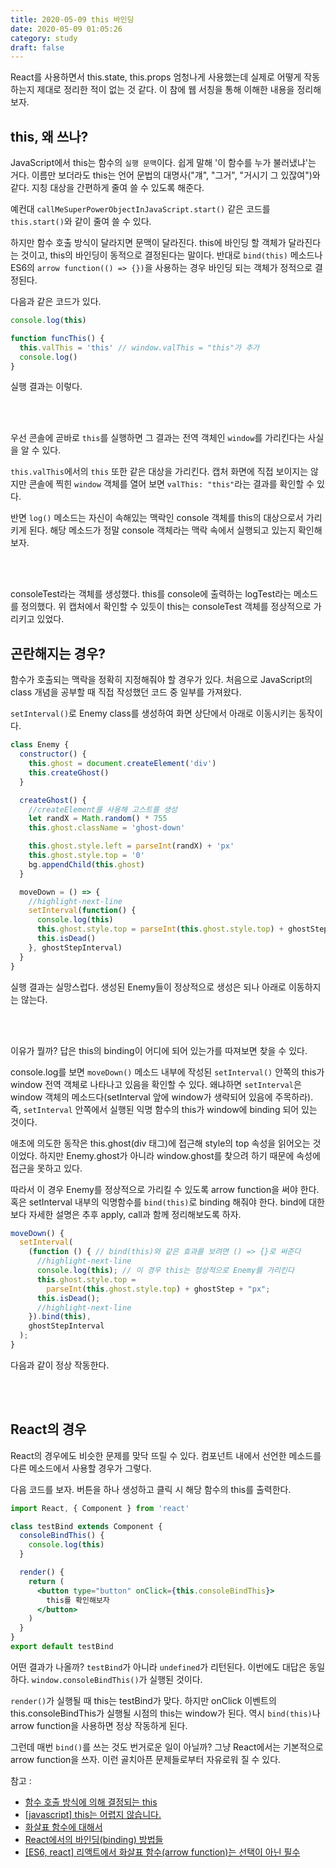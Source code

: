```yaml
---
title: 2020-05-09 this 바인딩
date: 2020-05-09 01:05:26
category: study
draft: false
---
```


React를 사용하면서 this.state, this.props 엄청나게 사용했는데 실제로 어떻게 작동하는지 제대로 정리한 적이 없는 것 같다. 이 참에 웹 서칭을 통해 이해한 내용을 정리해보자.

## this, 왜 쓰나?

JavaScript에서 this는 함수의 `실행 문맥`이다. 쉽게 말해 '이 함수를 누가 불러냈냐'는 거다. 이름만 보더라도 this는 언어 문법의 대명사("걔", "그거", "거시기 그 있잖여")와 같다. 지칭 대상을 간편하게 줄여 쓸 수 있도록 해준다.

예컨대 `callMeSuperPowerObjectInJavaScript.start()` 같은 코드를 `this.start()`와 같이 줄여 쓸 수 있다.

하지만 함수 호출 방식이 달라지면 문맥이 달라진다. this에 바인딩 할 객체가 달라진다는 것이고, this의 바인딩이 동적으로 결정된다는 말이다. 반대로 `bind(this)` 메소드나 ES6의 `arrow function(() => {})`을 사용하는 경우 바인딩 되는 객체가 정적으로 결정된다.

다음과 같은 코드가 있다.

```js
console.log(this)

function funcThis() {
  this.valThis = 'this' // window.valThis = "this"가 추가
  console.log()
}
```

실행 결과는 이렇다.

<br>

<div align="center"><img src="./images/050901.png" alt="" /></div>

<br>

우선 콘솔에 곧바로 `this`를 실행하면 그 결과는 전역 객체인 `window`를 가리킨다는 사실을 알 수 있다.

`this.valThis`에서의 `this` 또한 같은 대상을 가리킨다. 캡처 화면에 직접 보이지는 않지만 콘솔에 찍힌 `window` 객체를 열어 보면 `valThis: "this"`라는 결과를 확인할 수 있다.

반면 `log()` 메소드는 자신이 속해있는 맥락인 console 객체를 this의 대상으로서 가리키게 된다. 해당 메소드가 정말 console 객체라는 맥락 속에서 실행되고 있는지 확인해보자.

<br>

<div align="center"><img src="./images/050902.png" alt="" /></div>

<br>

consoleTest라는 객체를 생성했다. this를 console에 출력하는 logTest라는 메소드를 정의했다. 위 캡처에서 확인할 수 있듯이 this는 consoleTest 객체를 정상적으로 가리키고 있었다.

## 곤란해지는 경우?

함수가 호출되는 맥락을 정확히 지정해줘야 할 경우가 있다. 처음으로 JavaScript의 class 개념을 공부할 때 직접 작성했던 코드 중 일부를 가져왔다.

`setInterval()`로 Enemy class를 생성하여 화면 상단에서 아래로 이동시키는 동작이다.

```js
class Enemy {
  constructor() {
    this.ghost = document.createElement('div')
    this.createGhost()
  }

  createGhost() {
    //createElement를 사용해 고스트를 생성
    let randX = Math.random() * 755
    this.ghost.className = 'ghost-down'

    this.ghost.style.left = parseInt(randX) + 'px'
    this.ghost.style.top = '0'
    bg.appendChild(this.ghost)
  }

  moveDown = () => {
    //highlight-next-line
    setInterval(function() {
      console.log(this)
      this.ghost.style.top = parseInt(this.ghost.style.top) + ghostStep + 'px'
      this.isDead()
    }, ghostStepInterval)
  }
}
```

실행 결과는 실망스럽다. 생성된 Enemy들이 정상적으로 생성은 되나 아래로 이동하지는 않는다.

<br>

<div align="center"><img src="./images/050904.png" alt="" /></div>

<br>

이유가 뭘까? 답은 this의 binding이 어디에 되어 있는가를 따져보면 찾을 수 있다.

console.log를 보면 `moveDown()` 메소드 내부에 작성된 `setInterval()` 안쪽의 this가 window 전역 객체로 나타나고 있음을 확인할 수 있다. 왜냐하면 `setInterval`은 window 객체의 메소드다(setInterval 앞에 window가 생략되어 있음에 주목하라). 즉, `setInterval` 안쪽에서 실행된 익명 함수의 this가 window에 binding 되어 있는 것이다.

애초에 의도한 동작은 this.ghost(div 태그)에 접근해 style의 top 속성을 읽어오는 것이었다. 하지만 Enemy.ghost가 아니라 window.ghost를 찾으려 하기 때문에 속성에 접근을 못하고 있다.

따라서 이 경우 Enemy를 정상적으로 가리킬 수 있도록 arrow function을 써야 한다. 혹은 setInterval 내부의 익명함수를 `bind(this)`로 binding 해줘야 한다. bind에 대한 보다 자세한 설명은 추후 apply, call과 함께 정리해보도록 하자.

```js
moveDown() {
  setInterval(
    (function () { // bind(this)와 같은 효과를 보려면 () => {}로 써준다
      //highlight-next-line
      console.log(this); // 이 경우 this는 정상적으로 Enemy를 가리킨다
      this.ghost.style.top =
        parseInt(this.ghost.style.top) + ghostStep + "px";
      this.isDead();
      //highlight-next-line
    }).bind(this),
    ghostStepInterval
  );
}
```

다음과 같이 정상 작동한다.

<br>

<div align="center"><img src="./images/050905.png" alt="" /></div>

<br>

## React의 경우

React의 경우에도 비슷한 문제를 맞닥 뜨릴 수 있다. 컴포넌트 내에서 선언한 메소드를 다른 메소드에서 사용할 경우가 그렇다.

다음 코드를 보자. 버튼을 하나 생성하고 클릭 시 해당 함수의 this를 출력한다.

```jsx
import React, { Component } from 'react'

class testBind extends Component {
  consoleBindThis() {
    console.log(this)
  }

  render() {
    return (
      <button type="button" onClick={this.consoleBindThis}>
        this를 확인해보자
      </button>
    )
  }
}
export default testBind
```

어떤 결과가 나올까? `testBind`가 아니라 `undefined`가 리턴된다. 이번에도 대답은 동일하다. `window.consoleBindThis()`가 실행된 것이다.

`render()`가 실행될 때 this는 testBind가 맞다. 하지만 onClick 이벤트의 this.consoleBindThis가 실행될 시점의 this는 window가 된다. 역시 `bind(this)`나 arrow function을 사용하면 정상 작동하게 된다.

그런데 매번 `bind()`를 쓰는 것도 번거로운 일이 아닐까? 그냥 React에서는 기본적으로 arrow function을 쓰자. 이런 골치아픈 문제들로부터 자유로워 질 수 있다.

참고 :

- [함수 호출 방식에 의해 결정되는 this](https://poiemaweb.com/js-this)
- [[javascript] this는 어렵지 않습니다.](https://blueshw.github.io/2018/03/12/this/)
- [화살표 함수에 대해서](https://wonism.github.io/arrow-function/)
- [React에서의 바인딩(binding) 방법들](https://medium.com/@khwsc1/react%EC%97%90%EC%84%9C%EC%9D%98-%EB%B0%94%EC%9D%B8%EB%94%A9-binding-%EB%B0%A9%EB%B2%95%EB%93%A4-a595ff9190b6)
- [[ES6, react] 리액트에서 화살표 함수(arrow function)는 선택이 아닌 필수](https://blueshw.github.io/2017/07/01/arrow-function/)
